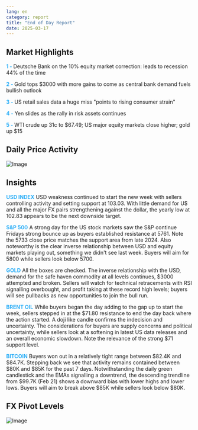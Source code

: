 ```yaml
---
lang: en
category: report
title: "End of Day Report"
date: 2025-03-17
---
```



<h2>Market Highlights</h2>
<strong style="color: #2caef7;">1 - </strong> Deutsche Bank on the 10% equity market correction: leads to recession 44% of the time

<strong style="color: #2caef7;">2 - </strong> Gold tops $3000 with more gains to come as central bank demand fuels bullish outlook

<strong style="color: #2caef7;">3 - </strong> US retail sales data a huge miss "points to rising consumer strain"

<strong style="color: #2caef7;">4 - </strong> Yen slides as the rally in risk assets continues

<strong style="color: #2caef7;">5 - </strong> WTI crude up 31c to $67.49; US major equity markets close higher; gold up $15



<h2>Daily Price Activity</h2>
<img src="https://markleighedu.github.io/img/Mar-2025/17-Mar-2025/price.jpg" alt="Image"/>

<h2>Insights</h2>
<strong style="color: #2caef7;">USD INDEX</strong> USD weakness continued to start the new week with sellers controlling activity and setting support at 103.03. With little demand for U$ and all the major FX pairs strengthening against the dollar, the yearly low at 102.83 appears to be the next downside target. 

<strong style="color: #2caef7;">S&P 500</strong> A strong day for the US stock markets saw the S&P continue Fridays strong bounce up as buyers established resistance at 5761. Note the 5733 close price matches the support area from late 2024. Also noteworthy is the clear inverse relationship between USD and equity markets playing out, something we didn't see last week. Buyers will aim for 5800 while sellers look below 5700.

<strong style="color: #2caef7;">GOLD</strong> All the boxes are checked. The inverse relationship with the USD, demand for the safe haven commodity at all levels continues, $3000 attempted and broken. Sellers will watch for technical retracements with RSI signalling overbought, and profit taking at these record high levels; buyers will see pullbacks as new opportunities to join the bull run.  

<strong style="color: #2caef7;">BRENT OIL</strong> While buyers began the day adding to the gap up to start the week, sellers stepped in at the $71.80 resistance to end the day back where the action started. A doji like candle confirms the indecision and uncertainty. The considerations for buyers are supply concerns and political uncertainty, while sellers look at a softening in latest US data releases and an overall economic slowdown. Note the relevance of the strong $71 support level.

<strong style="color: #2caef7;">BITCOIN</strong> Buyers won out in a relatively tight range between $82.4K and $84.7K. Stepping back we see that activity remains contained between $80K and $85K for the past 7 days. Notwithstanding the daily green candlestick and the EMAs signalling a downtrend, the descending trendline from $99.7K (Feb 21) shows a downward bias with lower highs and lower lows. Buyers will aim to break above $85K while sellers look below $80K.



<h2>FX Pivot Levels</h2>
<img src="https://markleighedu.github.io/img/Mar-2025/17-Mar-2025/pivot.jpg" alt="Image"/>